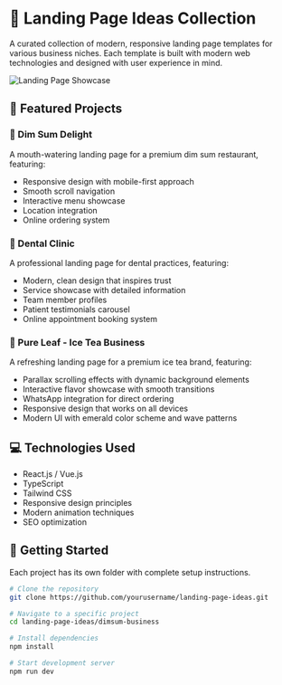 # 🚀 Landing Page Ideas Collection

A curated collection of modern, responsive landing page templates for various business niches. Each template is built with modern web technologies and designed with user experience in mind.

![Landing Page Showcase](https://images.unsplash.com/photo-1467232004584-a241de8bcf5d?ixlib=rb-1.2.1&auto=format&fit=crop&w=1350&q=80)

## 🌟 Featured Projects

### 🍜 Dim Sum Delight

A mouth-watering landing page for a premium dim sum restaurant, featuring:

- Responsive design with mobile-first approach
- Smooth scroll navigation
- Interactive menu showcase
- Location integration
- Online ordering system

### 🦷 Dental Clinic

A professional landing page for dental practices, featuring:

- Modern, clean design that inspires trust
- Service showcase with detailed information
- Team member profiles
- Patient testimonials carousel
- Online appointment booking system

### 🍵 Pure Leaf - Ice Tea Business

A refreshing landing page for a premium ice tea brand, featuring:

- Parallax scrolling effects with dynamic background elements
- Interactive flavor showcase with smooth transitions
- WhatsApp integration for direct ordering
- Responsive design that works on all devices
- Modern UI with emerald color scheme and wave patterns

## 💻 Technologies Used

- React.js / Vue.js
- TypeScript
- Tailwind CSS
- Responsive design principles
- Modern animation techniques
- SEO optimization

## 🚀 Getting Started

Each project has its own folder with complete setup instructions.

```bash
# Clone the repository
git clone https://github.com/yourusername/landing-page-ideas.git

# Navigate to a specific project
cd landing-page-ideas/dimsum-business

# Install dependencies
npm install

# Start development server
npm run dev
```
